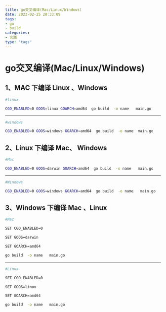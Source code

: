 ```yaml
---
title: go交叉编译(Mac/Linux/Windows)
date: 2023-02-25 20:33:09
tags:
- go
- build
categories:
- 实践
type: "tags"
---
```


# go交叉编译(Mac/Linux/Windows)

## 1、MAC 下编译 Linux 、Windows

```bash
#linux

CGO_ENABLED=0 GOOS=linux GOARCH=amd64  go build  -o name   main.go
```

---

```bash
#windows

CGO_ENABLED=0 GOOS=windows GOARCH=amd64  go build  -o name  main.go
```

## 2、Linux 下编译 Mac、 Windows

```bash
#Mac

CGO_ENABLED=0 GOOS=darwin GOARCH=amd64  go build  -o name   main.go
```

---

```bash
#Windows

CGO_ENABLED=0 GOOS=windows GOARCH=amd64  go build  -o name   main.go
```

## 3、Windows 下编译 Mac 、Linux

```bash
#Mac

SET CGO_ENABLED=0

SET GOOS=darwin

SET GOARCH=amd64

go build  -o name   main.go
```

---

```bash
#Linux

SET CGO_ENABLED=0

SET GOOS=linux

SET GOARCH=amd64

go build  -o name   main.go
```

